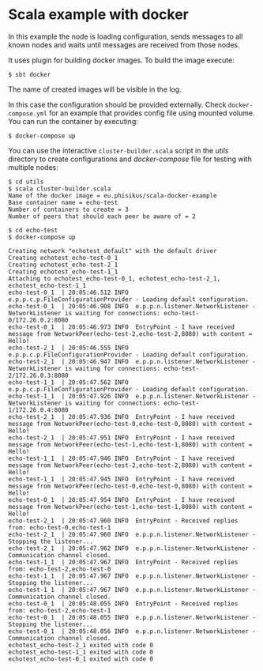 Scala example with docker
==========================
In this example the node is loading configuration, sends messages to all known nodes and waits until messages are received from those nodes.

It uses plugin for building docker images. To build the image execute:  
```
$ sbt docker
```
The name of created images will be visible in the log.

In this case the configuration should be provided externally. Check `docker-compose.yml` for an example that provides config file using mounted volume. You can run the container by executing:
```
$ docker-compose up
```

You can use the interactive `cluster-builder.scala` script in the _utils_ directory to create configurations and _docker-compose_ file for testing with multiple nodes:
```
$ cd utils
$ scala cluster-builder.scala
Name of the docker image = eu.phisikus/scala-docker-example
Base container name = echo-test
Number of containers to create = 3
Number of peers that should each peer be aware of = 2

$ cd echo-test
$ docker-compose up

Creating network "echotest_default" with the default driver
Creating echotest_echo-test-0_1
Creating echotest_echo-test-2_1
Creating echotest_echo-test-1_1
Attaching to echotest_echo-test-0_1, echotest_echo-test-2_1, echotest_echo-test-1_1
echo-test-0_1  | 20:05:46.512 INFO  e.p.p.c.p.FileConfigurationProvider - Loading default configuration.
echo-test-0_1  | 20:05:46.908 INFO  e.p.p.n.listener.NetworkListener - NetworkListener is waiting for connections: echo-test-0/172.26.0.2:8080
echo-test-0_1  | 20:05:46.973 INFO  EntryPoint - I have received message from NetworkPeer(echo-test-2,echo-test-2,8080) with content = Hello!
echo-test-2_1  | 20:05:46.555 INFO  e.p.p.c.p.FileConfigurationProvider - Loading default configuration.
echo-test-2_1  | 20:05:46.947 INFO  e.p.p.n.listener.NetworkListener - NetworkListener is waiting for connections: echo-test-2/172.26.0.3:8080
echo-test-1_1  | 20:05:47.562 INFO  e.p.p.c.p.FileConfigurationProvider - Loading default configuration.
echo-test-1_1  | 20:05:47.926 INFO  e.p.p.n.listener.NetworkListener - NetworkListener is waiting for connections: echo-test-1/172.26.0.4:8080
echo-test-2_1  | 20:05:47.936 INFO  EntryPoint - I have received message from NetworkPeer(echo-test-0,echo-test-0,8080) with content = Hello!
echo-test-2_1  | 20:05:47.951 INFO  EntryPoint - I have received message from NetworkPeer(echo-test-1,echo-test-1,8080) with content = Hello!
echo-test-1_1  | 20:05:47.946 INFO  EntryPoint - I have received message from NetworkPeer(echo-test-2,echo-test-2,8080) with content = Hello!
echo-test-1_1  | 20:05:47.945 INFO  EntryPoint - I have received message from NetworkPeer(echo-test-0,echo-test-0,8080) with content = Hello!
echo-test-0_1  | 20:05:47.954 INFO  EntryPoint - I have received message from NetworkPeer(echo-test-1,echo-test-1,8080) with content = Hello!
echo-test-2_1  | 20:05:47.960 INFO  EntryPoint - Received replies from: echo-test-0,echo-test-1
echo-test-2_1  | 20:05:47.960 INFO  e.p.p.n.listener.NetworkListener - Stopping the listener...
echo-test-2_1  | 20:05:47.962 INFO  e.p.p.n.listener.NetworkListener - Communication channel closed.
echo-test-1_1  | 20:05:47.967 INFO  EntryPoint - Received replies from: echo-test-2,echo-test-0
echo-test-1_1  | 20:05:47.967 INFO  e.p.p.n.listener.NetworkListener - Stopping the listener...
echo-test-1_1  | 20:05:47.967 INFO  e.p.p.n.listener.NetworkListener - Communication channel closed.
echo-test-0_1  | 20:05:48.055 INFO  EntryPoint - Received replies from: echo-test-2,echo-test-1
echo-test-0_1  | 20:05:48.055 INFO  e.p.p.n.listener.NetworkListener - Stopping the listener...
echo-test-0_1  | 20:05:48.056 INFO  e.p.p.n.listener.NetworkListener - Communication channel closed.
echotest_echo-test-2_1 exited with code 0
echotest_echo-test-1_1 exited with code 0
echotest_echo-test-0_1 exited with code 0

```

